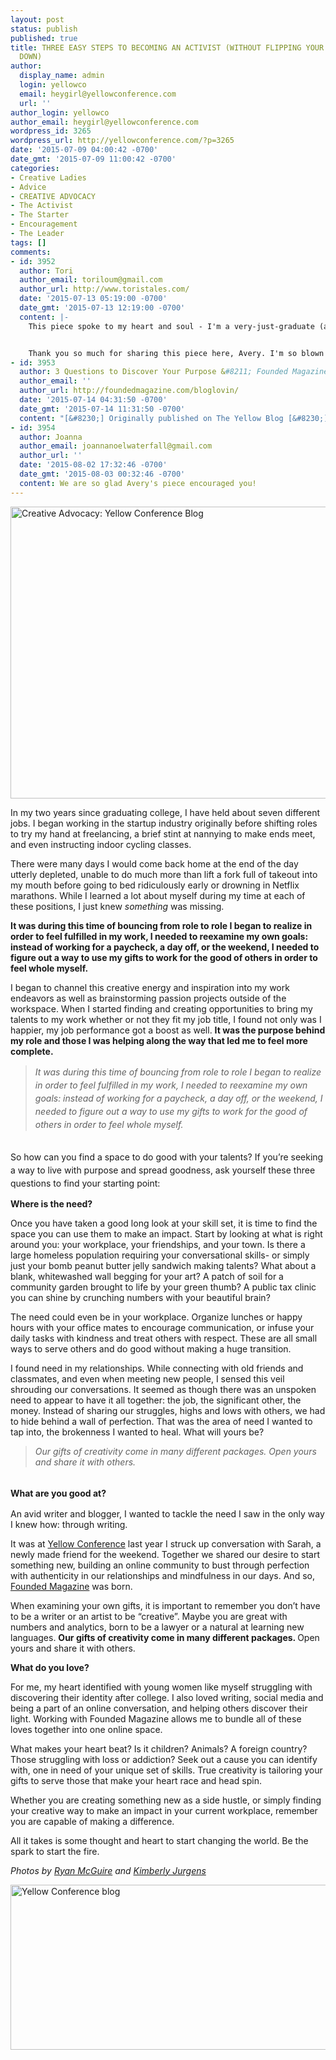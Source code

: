 ```yaml
---
layout: post
status: publish
published: true
title: THREE EASY STEPS TO BECOMING AN ACTIVIST (WITHOUT FLIPPING YOUR WORLD UPSIDE
  DOWN)
author:
  display_name: admin
  login: yellowco
  email: heygirl@yellowconference.com
  url: ''
author_login: yellowco
author_email: heygirl@yellowconference.com
wordpress_id: 3265
wordpress_url: http://yellowconference.com/?p=3265
date: '2015-07-09 04:00:42 -0700'
date_gmt: '2015-07-09 11:00:42 -0700'
categories:
- Creative Ladies
- Advice
- CREATIVE ADVOCACY
- The Activist
- The Starter
- Encouragement
- The Leader
tags: []
comments:
- id: 3952
  author: Tori
  author_email: toriloum@gmail.com
  author_url: http://www.toristales.com/
  date: '2015-07-13 05:19:00 -0700'
  date_gmt: '2015-07-13 12:19:00 -0700'
  content: |-
    This piece spoke to my heart and soul - I'm a very-just-graduate (albeit a mature one - I'm 29) who is in a state of limbo-and-flail; I worked on-and-off for 10 years before uni and worked many-a-job that I found not to suit. And then...education didn't suit (which is a long story I won't go into here!), which means I'm currently overwhelmed and trying to figure it all out, although I have come to the conclusion that I want to make a difference, no matter how small, to others, their lives, or this planet as a whole. What I have are my words - something I pour my heart and soul into, and spill onto the page with an honest-to-goodness, this-is-me-as-and-where-I-am voice - and anything I can do to make writing a part of my future I will. And I love where Avery said her heart identified with what it does because yes, yes, YES - I am all about community building and connection via social media, and supporting all those I share that space with because, my goodness, do they light up my life!


    Thank you so much for sharing this piece here, Avery. I'm so blown away.
- id: 3953
  author: 3 Questions to Discover Your Purpose &#8211; Founded Magazine
  author_email: ''
  author_url: http://foundedmagazine.com/bloglovin/
  date: '2015-07-14 04:31:50 -0700'
  date_gmt: '2015-07-14 11:31:50 -0700'
  content: "[&#8230;] Originally published on The Yellow Blog [&#8230;]"
- id: 3954
  author: Joanna
  author_email: joannanoelwaterfall@gmail.com
  author_url: ''
  date: '2015-08-02 17:32:46 -0700'
  date_gmt: '2015-08-03 00:32:46 -0700'
  content: We are so glad Avery's piece encouraged you!
---
```

<p><a href="http://yellowconference.com/wp-content/uploads/2015/07/108H.jpg"><img class="aligncenter size-full wp-image-3258" src="http://yellowconference.com/wp-content/uploads/2015/07/108H.jpg" alt="Creative Advocacy: Yellow Conference Blog" width="700" height="467" /></a></p>
<p>In my two years since graduating college, I have held about seven different jobs. I began working in the startup industry originally before shifting roles to try my hand at freelancing, a brief stint at nannying to make ends meet, and even instructing indoor cycling classes.</p>
<p>There were many days I would come back home at the end of the day utterly depleted, unable to do much more than lift a fork full of takeout into my mouth before going to bed ridiculously early or drowning in Netflix marathons. While I learned a lot about myself during my time at each of these positions, I just knew <em>something</em> was missing.</p>
<p><strong>It was during this time of bouncing from role to role I began to realize in order to feel fulfilled in my work, I needed to reexamine my own goals: instead of working for a paycheck, a day off, or the weekend, I needed to figure out a way to use my gifts to work for the good of others in order to feel whole myself.</strong></p>
<p>I began to channel this creative energy and inspiration into my work endeavors as well as brainstorming passion projects outside of the workspace. When I started finding and creating opportunities to bring my talents to my work whether or not they fit my job title, I found not only was I happier, my job performance got a boost as well. <strong>It was the purpose behind my role and those I was helping along the way that led me to feel more complete.</strong></p>
<blockquote><p><em><span style="line-height: 1.5;">It was during this time of bouncing from role to role I began to realize in order to feel fulfilled in my work, I needed to reexamine my own goals: instead of working for a paycheck, a day off, or the weekend, I needed to figure out a way to use my gifts to work for the good of others in order to feel whole myself.</span></em></blockquote><br />
<span style="line-height: 1.5;">So how can you find a space to do good with your talents? If you&rsquo;re seeking a way to live with purpose and spread goodness, ask yourself these three questions to find your starting point:</span></p>
<p><strong>Where is the need?</strong></p>
<p>Once you have taken a good long look at your skill set, it is time to find the space you can use them to make an impact.&nbsp;Start by looking at what is right around you: your workplace, your friendships, and your town. Is there a large homeless population requiring your conversational skills- or simply just your bomb peanut butter jelly sandwich making talents? What about a blank, whitewashed wall begging for your art? A patch of soil for a community garden brought to life by your green thumb? A public tax clinic you can shine by crunching numbers with your beautiful brain?</p>
<p>The need could even be in your workplace. Organize lunches or happy hours with your office mates to encourage communication, or infuse your daily tasks with kindness and treat others with respect. These are all small ways to serve others and do good without making a huge transition.</p>
<p>I found need in my relationships. While connecting with old friends and classmates, and even when meeting new people, I sensed this veil shrouding our conversations. It seemed as though there was an unspoken need to appear to have it all together: the job, the significant other, the money. Instead of sharing our struggles, highs and lows with others, we had to hide behind a wall of perfection.&nbsp;That was the area of need I wanted to tap into, the brokenness I wanted to heal. What will yours be?</p>
<blockquote><p><em>Our gifts of creativity come in many different packages. Open yours and share it with others.</em></blockquote><br />
<strong style="line-height: 1.5;">What are you good at?</strong></p>
<p>An avid writer and blogger, I wanted to tackle the need I saw in the only way I knew how: through writing.</p>
<p>It was at <a href="https://ti.to/yellowconference/yellow-conference-2015" target="_blank">Yellow Conference</a> last year I struck up conversation with Sarah, a newly made friend for the weekend. Together we shared our desire to start something new, building an online community to bust through perfection with authenticity in our relationships and mindfulness in our days. And so, <a href="http://foundedmagazine.com/" target="_blank">Founded Magazine</a> was born.</p>
<p>When examining your own gifts, it is important to remember you don&rsquo;t have to be a writer or an artist to be &ldquo;creative&rdquo;. Maybe you are great with numbers and analytics, born to be a lawyer or a natural at learning new languages. <strong>Our gifts of creativity come in many different packages. </strong>Open yours and share it with others.</p>
<p><strong>What do you love?</strong></p>
<p>For me, my heart identified with young women like myself struggling with discovering their identity after college. I also loved writing, social media and being a part of an online conversation, and helping others discover their light. Working with Founded Magazine allows me to bundle all of these loves together into one online space.</p>
<p>What makes your heart beat? Is it children? Animals? A foreign country? Those struggling with loss or addiction? Seek out a cause you can identify with, one in need of your unique set of skills. True creativity is tailoring your gifts to serve those that make your heart race and head spin.</p>
<p>Whether you are creating something new as a side hustle, or simply finding your creative way to make an impact in your current workplace, remember you are capable of making a difference.</p>
<p>All it takes is some thought and heart to start changing the world. Be the spark to start the fire.</p>
<p><i>Photos by <a href="http://www.gratisography.com/" target="_blank">Ryan McGuire</a>&nbsp;and <a href="http://eclecticstateofmind.com/" target="_blank">Kimberly Jurgens</a><a href="http://yellowconference.com/wp-content/uploads/2015/07/twins.jpg"><br />
</a></i></p>
<p><a href="http://www.avery-johnson.com/" target="_blank"><img class="aligncenter size-full wp-image-2997" src="http://yellowconference.com/wp-content/uploads/2015/05/Averyjohnson.jpg" alt="Yellow Conference blog" width="700" height="264" /></a></p>
<p>&nbsp;</p>
<p>&nbsp;</p>
